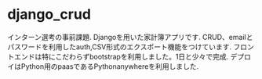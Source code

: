 # django_crud
インターン選考の事前課題. Djangoを用いた家計簿アプリです.
CRUD、emailとパスワードを利用したauth,CSV形式のエクスポート機能をつけています.
フロントエンドは特にこだわらずbootstrapを利用しました。1日と少々で完成.
デプロイはPython用のpaasであるPythonanywhereを利用しました.
